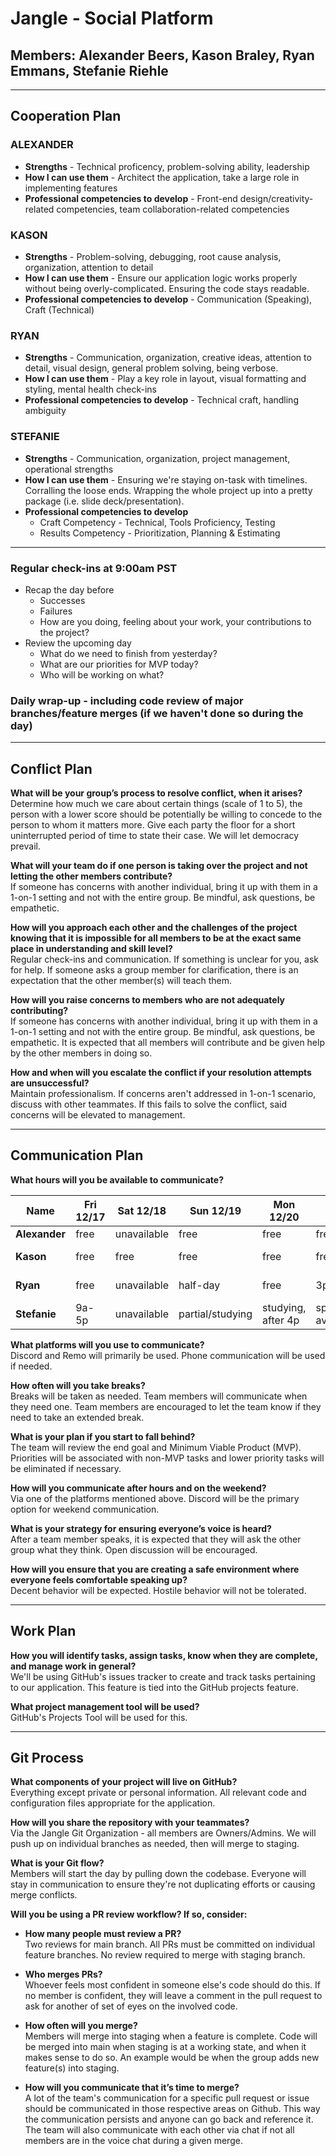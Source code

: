 # Jangle - Social Platform

## **Members**: Alexander Beers, Kason Braley, Ryan Emmans, Stefanie Riehle

---

## Cooperation Plan

### ALEXANDER

- **Strengths** - Technical proficency, problem-solving ability, leadership
- **How I can use them** - Architect the application, take a large role in implementing features
- **Professional competencies to develop** - Front-end design/creativity-related competencies, team collaboration-related competencies

### KASON

- **Strengths** - Problem-solving, debugging, root cause analysis, organization, attention to detail
- **How I can use them** - Ensure our application logic works properly without being overly-complicated. Ensuring the code stays readable.
- **Professional competencies to develop** - Communication (Speaking), Craft (Technical)

### RYAN

- **Strengths** - Communication, organization, creative ideas, attention to detail, visual design, general problem solving, being verbose.
- **How I can use them** - Play a key role in layout, visual formatting and styling, mental health check-ins
- **Professional competencies to develop** - Technical craft, handling ambiguity

### STEFANIE

- **Strengths** - Communication, organization, project management, operational strengths
- **How I can use them** - Ensuring we're staying on-task with timelines. Corralling the loose ends. Wrapping the whole project up into a pretty package (i.e. slide deck/presentation).
- **Professional competencies to develop**
  - Craft Competency - Technical, Tools Proficiency, Testing
  - Results Competency - Prioritization, Planning & Estimating

---

### Regular check-ins at 9:00am PST

- Recap the day before
  - Successes
  - Failures
  - How are you doing, feeling about your work, your contributions to the project?
- Review the upcoming day
  - What do we need to finish from yesterday?
  - What are our priorities for MVP today?
  - Who will be working on what?

### Daily wrap-up - including code review of major branches/feature merges (if we haven't done so during the day)

---

## Conflict Plan

**What will be your group’s process to resolve conflict, when it arises?**\
Determine how much we care about certain things (scale of 1 to 5), the person with a lower score should be potentially be willing to concede to the person to whom it matters more. Give each party the floor for a short uninterrupted period of time to state their case. We will let democracy prevail.

**What will your team do if one person is taking over the project and not letting the other members contribute?**\
If someone has concerns with another individual, bring it up with them in a 1-on-1 setting and not with the entire group. Be mindful, ask questions, be empathetic.

**How will you approach each other and the challenges of the project knowing that it is impossible for all members to be at the exact same place in understanding and skill level?**\
Regular check-ins and communication. If something is unclear for you, ask for help. If someone asks a group member for clarification, there is an expectation that the other member(s) will teach them.

**How will you raise concerns to members who are not adequately contributing?**\
If someone has concerns with another individual, bring it up with them in a 1-on-1 setting and not with the entire group. Be mindful, ask questions, be empathetic. It is expected that all members will contribute and be given help by the other members in doing so.

**How and when will you escalate the conflict if your resolution attempts are unsuccessful?**\
Maintain professionalism. If concerns aren't addressed in 1-on-1 scenario, discuss with other teammates. If this fails to solve the conflict, said concerns will be elevated to management.

---

## Communication Plan

**What hours will you be available to communicate?**

| **Name**      | Fri 12/17 | Sat 12/18 | Sun 12/19 | Mon 12/20 | Tue 12/21 | Wed 12/22 | Thu 12/23 | Fri 12/24 | Sat 12/25 | Sun 12/26 | Mon 12/27 | Tue 12/28 | Wed 12/29 |
| ------------- | --------- | --------- | --------- | --------- | --------- | --------- | --------- | --------- | --------- | --------- | --------- | --------- | --------- |
| **Alexander** | free      |unavailable|   free    |   free    |     free    |      free    |  free   | holiday   | holiday   |  free  |  free  |  free    |   free |  free |
| **Kason**     |  free  |  free  |  free  |  free  |  free  |  free | free | holiday  | holiday  |  somewhat-free  | free  |  free  | free  |
| **Ryan**      | free | unavailable | half-day | free | 3p-10p | 9a-5p | free | holiday   | holiday   | birthday (flexible) | free | free | free  |
| **Stefanie**  | 9a-5p     | unavailable  | partial/studying | studying, after 4p    | spotty availability | travel    | free     | holiday   | holiday   | traveling, after 4p    | free    | free    |free          |

**What platforms will you use to communicate?**\
Discord and Remo will primarily be used. Phone communication will be used if needed.

**How often will you take breaks?**\
Breaks will be taken as needed. Team members will communicate when they need one. Team members are encouraged to let the team know if they need to take an extended break.

**What is your plan if you start to fall behind?**\
The team will review the end goal and Minimum Viable Product (MVP). Priorities will be associated with non-MVP tasks and lower priority tasks will be eliminated if necessary.

**How will you communicate after hours and on the weekend?**\
Via one of the platforms mentioned above. Discord will be the primary option for weekend communication.

**What is your strategy for ensuring everyone’s voice is heard?**\
After a team member speaks, it is expected that they will ask the other group what they think. Open discussion will be encouraged.

**How will you ensure that you are creating a safe environment where everyone feels comfortable speaking up?**\
Decent behavior will be expected. Hostile behavior will not be tolerated.

---

## Work Plan

**How you will identify tasks, assign tasks, know when they are complete, and manage work in general?**\
We'll be using GitHub's issues tracker to create and track tasks pertaining to our application. This feature is tied into the GitHub projects feature.

**What project management tool will be used?**\
GitHub's Projects Tool will be used for this.

---

## Git Process

**What components of your project will live on GitHub?**\
Everything except private or personal information. All relevant code and configuration files appropriate for the application.

**How will you share the repository with your teammates?**\
Via the Jangle Git Organization - all members are Owners/Admins. We will push up on individual branches as needed, then will merge to staging.

**What is your Git flow?**\
Members will start the day by pulling down the codebase. Everyone will stay in communication to ensure they're not duplicating efforts or causing merge conflicts.

**Will you be using a PR review workflow? If so, consider:**

- **How many people must review a PR?**\
    Two reviews for main branch. All PRs must be committed on individual feature branches. No review required to merge with staging branch.

- **Who merges PRs?**\
    Whoever feels most confident in someone else's code should do this. If no member is confident, they will leave a comment in the pull request to ask for another of set of eyes on the involved code.

- **How often will you merge?**\
    Members will merge into staging when a feature is complete. Code will be merged into main when staging is at a working state, and when it makes sense to do so. An example would be when the group adds new feature(s) into staging.

- **How will you communicate that it’s time to merge?**\
    A lot of the team's communication for a specific pull request or issue should be communicated in those respective areas on Github. This way the communication persists and anyone can go back and reference it. The team will also communicate with each other via chat if not all members are in the voice chat during a given merge.
